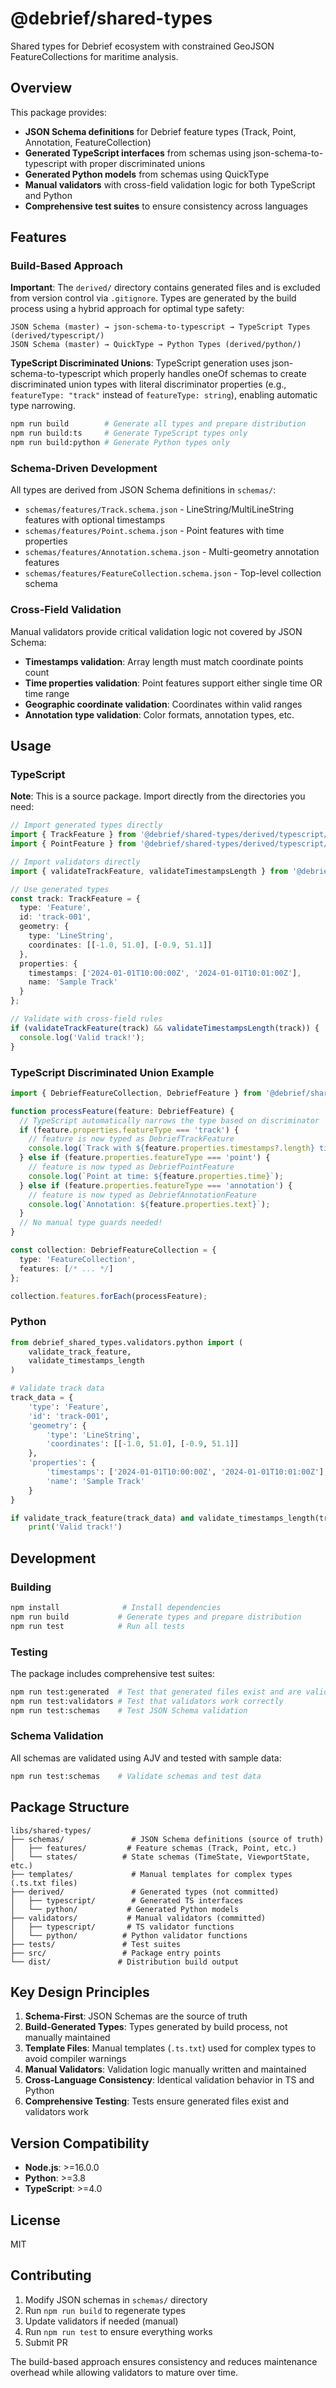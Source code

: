 # @debrief/shared-types

Shared types for Debrief ecosystem with constrained GeoJSON FeatureCollections for maritime analysis.

## Overview

This package provides:

- **JSON Schema definitions** for Debrief feature types (Track, Point, Annotation, FeatureCollection)
- **Generated TypeScript interfaces** from schemas using json-schema-to-typescript with proper discriminated unions
- **Generated Python models** from schemas using QuickType  
- **Manual validators** with cross-field validation logic for both TypeScript and Python
- **Comprehensive test suites** to ensure consistency across languages

## Features

### Build-Based Approach

**Important**: The `derived/` directory contains generated files and is excluded from version control via `.gitignore`. Types are generated by the build process using a hybrid approach for optimal type safety:

```
JSON Schema (master) → json-schema-to-typescript → TypeScript Types (derived/typescript/)
JSON Schema (master) → QuickType → Python Types (derived/python/)
```

**TypeScript Discriminated Unions**: TypeScript generation uses json-schema-to-typescript which properly handles oneOf schemas to create discriminated union types with literal discriminator properties (e.g., `featureType: "track"` instead of `featureType: string`), enabling automatic type narrowing.

```bash
npm run build        # Generate all types and prepare distribution
npm run build:ts     # Generate TypeScript types only
npm run build:python # Generate Python types only
```

### Schema-Driven Development

All types are derived from JSON Schema definitions in `schemas/`:

- `schemas/features/Track.schema.json` - LineString/MultiLineString features with optional timestamps
- `schemas/features/Point.schema.json` - Point features with time properties
- `schemas/features/Annotation.schema.json` - Multi-geometry annotation features
- `schemas/features/FeatureCollection.schema.json` - Top-level collection schema

### Cross-Field Validation

Manual validators provide critical validation logic not covered by JSON Schema:

- **Timestamps validation**: Array length must match coordinate points count
- **Time properties validation**: Point features support either single time OR time range
- **Geographic coordinate validation**: Coordinates within valid ranges
- **Annotation type validation**: Color formats, annotation types, etc.

## Usage

### TypeScript

**Note**: This is a source package. Import directly from the directories you need:

```typescript
// Import generated types directly
import { TrackFeature } from '@debrief/shared-types/derived/typescript/track';
import { PointFeature } from '@debrief/shared-types/derived/typescript/point';

// Import validators directly  
import { validateTrackFeature, validateTimestampsLength } from '@debrief/shared-types/validators/typescript/track-validator';

// Use generated types
const track: TrackFeature = {
  type: 'Feature',
  id: 'track-001',
  geometry: {
    type: 'LineString',
    coordinates: [[-1.0, 51.0], [-0.9, 51.1]]
  },
  properties: {
    timestamps: ['2024-01-01T10:00:00Z', '2024-01-01T10:01:00Z'],
    name: 'Sample Track'
  }
};

// Validate with cross-field rules
if (validateTrackFeature(track) && validateTimestampsLength(track)) {
  console.log('Valid track!');
}
```

### TypeScript Discriminated Union Example

```typescript
import { DebriefFeatureCollection, DebriefFeature } from '@debrief/shared-types';

function processFeature(feature: DebriefFeature) {
  // TypeScript automatically narrows the type based on discriminator
  if (feature.properties.featureType === 'track') {
    // feature is now typed as DebriefTrackFeature
    console.log(`Track with ${feature.properties.timestamps?.length} timestamps`);
  } else if (feature.properties.featureType === 'point') {
    // feature is now typed as DebriefPointFeature  
    console.log(`Point at time: ${feature.properties.time}`);
  } else if (feature.properties.featureType === 'annotation') {
    // feature is now typed as DebriefAnnotationFeature
    console.log(`Annotation: ${feature.properties.text}`);
  }
  // No manual type guards needed!
}

const collection: DebriefFeatureCollection = {
  type: 'FeatureCollection',
  features: [/* ... */]
};

collection.features.forEach(processFeature);
```

### Python

```python
from debrief_shared_types.validators.python import (
    validate_track_feature,
    validate_timestamps_length
)

# Validate track data
track_data = {
    'type': 'Feature',
    'id': 'track-001',
    'geometry': {
        'type': 'LineString',
        'coordinates': [[-1.0, 51.0], [-0.9, 51.1]]
    },
    'properties': {
        'timestamps': ['2024-01-01T10:00:00Z', '2024-01-01T10:01:00Z'],
        'name': 'Sample Track'
    }
}

if validate_track_feature(track_data) and validate_timestamps_length(track_data):
    print('Valid track!')
```

## Development

### Building

```bash
npm install              # Install dependencies
npm run build           # Generate types and prepare distribution
npm run test            # Run all tests
```

### Testing

The package includes comprehensive test suites:

```bash
npm run test:generated  # Test that generated files exist and are valid
npm run test:validators # Test that validators work correctly  
npm run test:schemas    # Test JSON Schema validation
```

### Schema Validation

All schemas are validated using AJV and tested with sample data:

```bash
npm run test:schemas    # Validate schemas and test data
```

## Package Structure

```
libs/shared-types/
├── schemas/               # JSON Schema definitions (source of truth)
│   ├── features/         # Feature schemas (Track, Point, etc.)
│   └── states/          # State schemas (TimeState, ViewportState, etc.)
├── templates/             # Manual templates for complex types (.ts.txt files)
├── derived/               # Generated types (not committed)
│   ├── typescript/        # Generated TS interfaces
│   └── python/           # Generated Python models  
├── validators/           # Manual validators (committed)
│   ├── typescript/       # TS validator functions
│   └── python/          # Python validator functions
├── tests/               # Test suites
├── src/                 # Package entry points
└── dist/               # Distribution build output
```

## Key Design Principles

1. **Schema-First**: JSON Schemas are the source of truth
2. **Build-Generated Types**: Types generated by build process, not manually maintained
3. **Template Files**: Manual templates (`.ts.txt`) used for complex types to avoid compiler warnings
4. **Manual Validators**: Validation logic manually written and maintained
5. **Cross-Language Consistency**: Identical validation behavior in TS and Python
6. **Comprehensive Testing**: Tests ensure generated files exist and validators work

## Version Compatibility

- **Node.js**: >=16.0.0
- **Python**: >=3.8
- **TypeScript**: >=4.0

## License

MIT

## Contributing

1. Modify JSON schemas in `schemas/` directory
2. Run `npm run build` to regenerate types
3. Update validators if needed (manual)
4. Run `npm run test` to ensure everything works
5. Submit PR

The build-based approach ensures consistency and reduces maintenance overhead while allowing validators to mature over time.
